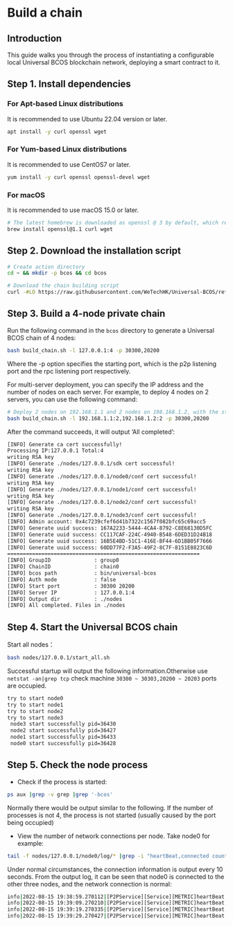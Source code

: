 # Build a chain

## Introduction

This guide walks you through the process of instantiating a configurable local Universal BCOS blockchain network, deploying a smart contract to it.

## Step 1. Install dependencies

### For Apt-based Linux distributions

It is recommended to use Ubuntu 22.04 version or later.

```bash
apt install -y curl openssl wget
```

### For Yum-based Linux distributions

It is recommended to use CentOS7 or later.

```bash
yum install -y curl openssl openssl-devel wget
```

### For macOS

It is recommended to use macOS 15.0 or later.

```bash
# The latest homebrew is downloaded as openssl @ 3 by default, which requires a specified version of openssl @ 1.1
brew install openssl@1.1 curl wget
```

## Step 2. Download the installation script

```bash
# Create action directory
cd ~ && mkdir -p bcos && cd bcos

# Download the chain building script
curl -#LO https://raw.githubusercontent.com/WeTechHK/Universal-BCOS/refs/heads/i18n/tools/BcosAirBuilder/build_chain.sh && chmod u+x build_chain.sh
```

## Step 3. Build a 4-node private chain

Run the following command in the `bcos` directory to generate a Universal BCOS chain of 4 nodes:

```bash
bash build_chain.sh -l 127.0.0.1:4 -p 30300,20200
```

Where the -p option specifies the starting port, which is the p2p listening port and the rpc listening port respectively.

For multi-server deployment, you can specify the IP address and the number of nodes on each server. For example, to deploy 4 nodes on 2 servers, you can use the following command:

```bash
# Deploy 2 nodes on 192.168.1.1 and 2 nodes on 198.168.1.2, with the starting port of 30300 and 20200 respectively
bash build_chain.sh -l 192.168.1.1:2,192.168.1.2:2 -p 30300,20200
```

After the command succeeds, it will output ‘All completed’:

```bash
[INFO] Generate ca cert successfully!
Processing IP:127.0.0.1 Total:4
writing RSA key
[INFO] Generate ./nodes/127.0.0.1/sdk cert successful!
writing RSA key
[INFO] Generate ./nodes/127.0.0.1/node0/conf cert successful!
writing RSA key
[INFO] Generate ./nodes/127.0.0.1/node1/conf cert successful!
writing RSA key
[INFO] Generate ./nodes/127.0.0.1/node2/conf cert successful!
writing RSA key
[INFO] Generate ./nodes/127.0.0.1/node3/conf cert successful!
[INFO] Admin account: 0x4c7239cfef6d41b7322c1567f082bfc65c69acc5
[INFO] Generate uuid success: 167A2233-5444-4CA4-8792-C8E68130D5FC
[INFO] Generate uuid success: CC117CAF-224C-4940-B548-6DED31D24B18
[INFO] Generate uuid success: 16B5E4BD-51C1-416E-BF44-6D1BB05F7666
[INFO] Generate uuid success: 60DD77F2-F3A5-49F2-8C7F-8151E8823C6D
==============================================================
[INFO] GroupID              : group0
[INFO] ChainID              : chain0
[INFO] bcos path            : bin/universal-bcos
[INFO] Auth mode            : false
[INFO] Start port           : 30300 20200
[INFO] Server IP            : 127.0.0.1:4
[INFO] Output dir           : ./nodes
[INFO] All completed. Files in ./nodes
```

## Step 4. Start the Universal BCOS chain

Start all nodes：

```bash
bash nodes/127.0.0.1/start_all.sh
```

Successful startup will output the following information.Otherwise use `netstat -an|grep tcp` check machine `30300 ~ 30303,20200 ~ 20203` ports are occupied.

```bash
try to start node0
try to start node1
try to start node2
try to start node3
 node3 start successfully pid=36430
 node2 start successfully pid=36427
 node1 start successfully pid=36433
 node0 start successfully pid=36428
```

## Step 5. Check the node process

- Check if the process is started:

```bash
ps aux |grep -v grep |grep '-bcos'
```

Normally there would be output similar to the following. If the number of processes is not 4, the process is not started (usually caused by the port being occupied)

- View the number of network connections per node. Take node0 for example:

```bash
tail -f nodes/127.0.0.1/node0/log/* |grep -i "heartBeat,connected count"
```

Under normal circumstances, the connection information is output every 10 seconds. From the output log, it can be seen that node0 is connected to the other three nodes, and the network connection is normal:

```bash
info|2022-08-15 19:38:59.270112|[P2PService][Service][METRIC]heartBeat,connected count=3
info|2022-08-15 19:39:09.270210|[P2PService][Service][METRIC]heartBeat,connected count=3
info|2022-08-15 19:39:19.270335|[P2PService][Service][METRIC]heartBeat,connected count=3
info|2022-08-15 19:39:29.270427|[P2PService][Service][METRIC]heartBeat,connected count=3
```
